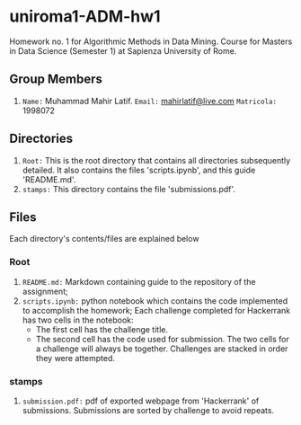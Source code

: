 # uniroma1-ADM-hw1
Homework no. 1 for Algorithmic Methods in Data Mining. Course for Masters in Data Science (Semester 1) at Sapienza University of Rome.

## Group Members
1. `Name:` Muhammad Mahir Latif. `Email:` mahirlatif@live.com `Matricola:` 1998072

## Directories
1. `Root:` This is the root directory that contains all directories subsequently detailed. It also contains the files 'scripts.ipynb', and this guide 'README.md'.
2. `stamps:` This directory contains the file 'submissions.pdf'.

## Files
Each directory's contents/files are explained below

### Root

1. `README.md:`  Markdown containing guide to the repository of the assignment;
2. `scripts.ipynb:` python notebook which contains the code implemented to accomplish the homework; Each challenge completed for Hackerrank has two cells in the notebook:
	* The first cell has the challenge title.
	* The second cell has the code used for submission.
	The two cells for a challenge will always be together. Challenges are stacked in order they were attempted. 

### stamps

1. `submission.pdf:` pdf of exported webpage from 'Hackerrank' of submissions. Submissions are sorted by challenge to avoid repeats.